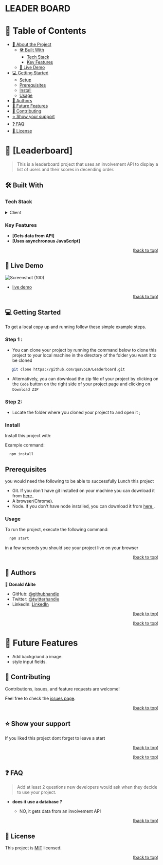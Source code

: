 # LEADER BOARD
<a name="readme-top"></a>



<div align="center">

</div>

# 📗 Table of Contents

- [📖 About the Project](#about-project)
  - [🛠 Built With](#built-with)
    - [Tech Stack](#tech-stack)
    - [Key Features](#key-features)
  - [🚀 Live Demo](#live-demo)
- [💻 Getting Started](#getting-started)
  - [Setup](#setup)
  - [Prerequisites](#prerequisites)
  - [Install](#install)
  - [Usage](#usage)
- [👥 Authors](#authors)
- [🔭 Future Features](#future-features)
- [🤝 Contributing](#contributing)
- [⭐️ Show your support](#support)
- [❓ FAQ](#faq)
- [📝 License](#license)


# 📖 [Leaderboard] <a name="about-project"></a>

> This is a leaderboard project that uses an involvement API to display a list of users and their scores in decending order.


## 🛠 Built With <a name="built-with"></a>

### Tech Stack <a name="tech-stack"></a>

<details>
  <summary>Client</summary>
  <ul>
    <li>HTML</li>
    <li>CSS</li>
    <li>JavaScript</li>
  </ul>
</details>

### Key Features <a name="key-features"></a>


- **[Gets data from API]**
- **[Uses asynchronous JavaScript]**

<p align="right">(<a href="#readme-top">back to top</a>)</p>

## 🚀 Live Demo <a name="live-demo"></a>
![Screenshot (100)](https://user-images.githubusercontent.com/87555548/219957051-e135b284-dbbf-4a64-a22a-e532e9d1c06f.png)


- [live demo](https://quavo19.github.io/Leaderboard/dist)

<p align="right">(<a href="#readme-top">back to top</a>)</p>

## 💻 Getting Started <a name="getting-started"></a>

To get a local copy up and running follow these simple example steps.
### Step 1 <a name="setup">:
-  You can clone your project by running the command below to clone this project to your local machine in the directory of the folder you want it to be cloned
 ```sh
    git clone https://github.com/quavo19/Leaderboard.git
 ```
- Alternatively, you can download the zip file of your project by clicking on the `Code` button on the right side of your project page and clicking on `Download ZIP`

### Step 2: 
- Locate the folder where you cloned your project to and open it ;
### Install

Install this project with:

Example command:

```sh
  npm install
```
## Prerequisites  <a name="prerequisites"></a>
you would need the following to be able to successfully Lunch this project
- Git. If you don't have git installed on your machine you can download it from [here ](https://git-scm.com/downloads).
- A browser(Chrome).
- Node.  If you don't have node installed, you can download it from [here ](https://nodejs.org/en/download/).

### Usage

To run the project, execute the following command:

```sh
  npm start
```
in a few seconds you should see your project live on your browser

<p align="right">(<a href="#readme-top">back to top</a>)</p>

## 👥 Authors <a name="authors"></a>



👤 **Donald Akite**

- GitHub: [@githubhandle](https://github.com/quavo19)
- Twitter: [@twitterhandle](https://twitter.com/DonaldAkite)
- LinkedIn: [LinkedIn](https://www.linkedin.com/in/donald-akite-299a31222/)


<p align="right">(<a href="#readme-top">back to top</a>)</p>


<p align="right">(<a href="#readme-top">back to top</a>)</p>

# 🔭 Future Features <a name="future-features"></a>

- Add backgriund a image.
- style input fields.

## 🤝 Contributing <a name="contributing"></a>

Contributions, issues, and feature requests are welcome!

Feel free to check the [issues page](../../issues/).

<p align="right">(<a href="#readme-top">back to top</a>)</p>


## ⭐️ Show your support <a name="support"></a>

If you liked this project dont forget to leave a start 

<p align="right">(<a href="#readme-top">back to top</a>)</p>

<p align="right">(<a href="#readme-top">back to top</a>)</p>


## ❓ FAQ <a name="faq"></a>

> Add at least 2 questions new developers would ask when they decide to use your project.

- **does it use a database ?**

  - NO, it gets data from an involvement API


<p align="right">(<a href="#readme-top">back to top</a>)</p>

## 📝 License <a name="license"></a>

This project is [MIT](./LICENSE) licensed.


<p align="right">(<a href="#readme-top">back to top</a>)</p>
